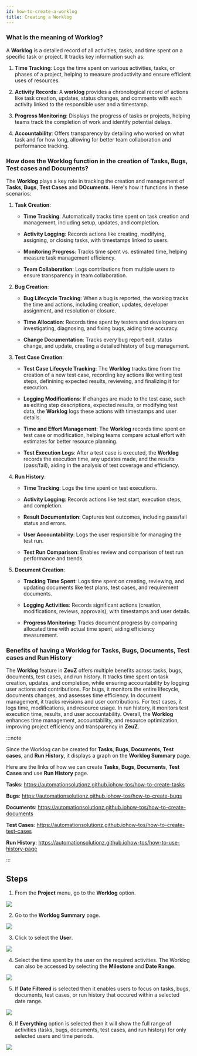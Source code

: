 ```yaml
---
id: how-to-create-a-worklog
title: Creating a Worklog
---
```


### What is the meaning of Worklog?

A **Worklog** is a detailed record of all activities, tasks, and time spent on a specific task or project. It tracks key information such as:

1. **Time Tracking**: Logs the time spent on various activities, tasks, or phases of a project, helping to measure productivity and ensure efficient uses of resources.

2. **Activity Records**: A **worklog** provides a chronological record of actions like task creation, updates, status changes, and comments with each activity linked to the responsible user and a timestamp.

3. **Progress Monitoring**: Displays the progress of tasks or projects, helping teams track the completion of work and identify potential delays.

4. **Accountability**: Offers transparency by detailing who worked on what task and for how long, allowing for better team collaboration and performance tracking.

### How does the Worklog function in the creation of Tasks, Bugs, Test cases and Documents?

The **Worklog** plays a key role in tracking the creation and management of **Tasks**, **Bugs**, **Test Cases** and **DOcuments**. Here's how it functions in these scenarios:

1. **Task Creation**:

   - **Time Tracking**: Automatically tracks time spent on task creation and management, including setup, updates, and completion.

   - **Activity Logging**: Records actions like creating, modifying, assigning, or closing tasks, with timestamps linked to users.

   - **Monitoring Progress**: Tracks time spent vs. estimated time, helping measure task management efficiency.

   - **Team Collaboration**: Logs contributions from multiple users to ensure transparency in team collaboration.

2. **Bug Creation**:

   - **Bug Lifecycle Tracking**: When a bug is reported, the worklog tracks the time and actions, including creation, updates, developer assignment, and resolution or closure.

   - **Time Allocation**: Records time spent by testers and developers on investigating, diagnosing, and fixing bugs, aiding time accuracy.

   - **Change Documentation**: Tracks every bug report edit, status change, and update, creating a detailed history of bug management.

3. **Test Case Creation**:

   - **Test Case Lifecycle Tracking**: The **Worklog** tracks time from the creation of a new test case, recording key actions like writing test steps, definining expected results, reviewing, and finalizing it for execution.

   - **Logging Modifications**: If changes are made to the test case, such as editing step descriptions, expected results, or modifying test data, the **Worklog** logs these actions with timestamps and user details.

   - **Time and Effort Management**: The **Worklog** records time spent on test case or modification, helping teams compare actual effort with estimates for better resource planning.

   - **Test Execution Logs**: After a test case is executed, the **Worklog** records the execution time, any updates made, and the results (pass/fail), aiding in the analysis of test coverage and efficiency.

4. **Run History**:

   - **Time Tracking**: Logs the time spent on test executions.

   - **Activity Logging**: Records actions like test start, execution steps, and completion.

   - **Result Documentation**: Captures test outcomes, including pass/fail status and errors.

   - **User Accountability**: Logs the user responsible for managing the test run.

   - **Test Run Comparison**: Enables review and comparison of test run performance and trends.

5. **Document Creation**:

   - **Tracking Time Spent**: Logs time spent on creating, reviewing, and updating documents like test plans, test cases, and requirement documents.

   - **Logging Activities**: Records significant actions (creation, modifications, reviews, approvals), with timestamps and user details.

   - **Progress Monitoring**: Tracks document progress by comparing allocated time with actual time spent, aiding efficiency measurement.

### Benefits of having a Worklog for Tasks, Bugs, Documents, Test cases and Run History

The **Worklog** feature in **ZeuZ** offers multiple benefits across tasks, bugs, documents, test cases, and run history. It tracks time spent on task creation, updates, and completion, while ensuring accountability by logging user actions and contributions. For bugs, it monitors the entire lifecycle, documents changes, and assesses time efficiency. In document management, it tracks revisions and user contributions. For test cases, it logs time, modifications, and resource usage. In run history, it monitors test execution time, results, and user accountability. Overall, the **Worklog** enhances time management, accountability, and resource optimization, improving project efficiency and transparency in **ZeuZ**.

:::note

Since the Worklog can be created for **Tasks**, **Bugs**, **Documents**, **Test cases**, and **Run History**, it displays a graph on the **Worklog Summary** page.

Here are the links of how we can create **Tasks**, **Bugs**, **Documents**, **Test Cases** and use **Run History** page.

**Tasks**: https://automationsolutionz.github.iohow-tos/how-to-create-tasks

**Bugs**: https://automationsolutionz.github.iohow-tos/how-to-create-bugs

**Documents**: https://automationsolutionz.github.iohow-tos/how-to-create-documents

**Test Cases**: https://automationsolutionz.github.iohow-tos/how-to-create-test-cases

**Run History**: https://automationsolutionz.github.iohow-tos/how-to-use-history-page

:::

## Steps

1. From the **Project** menu, go to the **Worklog** option.

![](/img/how-tos/how-to-create-a-worklog/worklog-project.png)

2. Go to the **Worklog Summary** page.

![](/img/how-tos/how-to-create-a-worklog/worklog-summary.png)

3. Click to select the **User**.

![](/img/how-tos/how-to-create-a-worklog/worklog-user.png)

4. Select the time spent by the user on the required activities. The Worklog can also be accessed by selecting the **Milestone** and **Date Range**.

![](/img/how-tos/how-to-create-a-worklog/worklog-date.png)

5. If **Date Filtered** is selected then it enables users to focus on tasks, bugs, documents, test cases, or run history that occured within a selected date range.

![](/img/how-tos/how-to-create-a-worklog/worklog-date-filtered.png)

6. If **Everything** option is selected then it will show the full range of activities (tasks, bugs, documents, test cases, and run history) for only selected users and time periods.

![](/img/how-tos/how-to-create-a-worklog/worklog-everything.png)